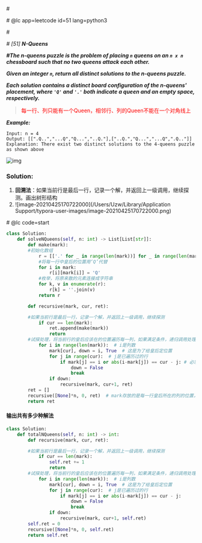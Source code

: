 \#

\# @lc app=leetcode id=51 lang=python3

\#

*\# [51] **N-Queens***

***\#The n-queens puzzle is the problem of placing `n` queens on an `n x n` chessboard such that no two queens attack each other.***

***Given an integer `n`, return all distinct solutions to the n-queens puzzle.***

***Each solution contains a distinct board configuration of the n-queens' placement, where `'Q'` and `'.'` both indicate a queen and an empty space, respectively.***

> <span style='color:red;background:背景颜色;font-size:文字大小;'>每一行、列只能有一个Queen，相邻行、列的Queen不能在一个对角线上</span>

***Example:***

```
Input: n = 4
Output: [[".Q..","...Q","Q...","..Q."],["..Q.","Q...","...Q",".Q.."]]
Explanation: There exist two distinct solutions to the 4-queens puzzle as shown above
```

![img](https://assets.leetcode.com/uploads/2020/11/13/queens.jpg)

### Solution:

1. **回溯法**：如果当前行是最后一行，记录一个解，并返回上一级调用，继续探测。画出树形结构
2. ![image-20210425170722000](/Users/Uzw/Library/Application Support/typora-user-images/image-20210425170722000.png)

\# @lc code=start

```python
class Solution:
    def solveNQueens(self, n: int) -> List[List[str]]:
        def make(mark):
        #初始化数组
            r = [['.' for _ in range(len(mark))] for _ in range(len(mark))]
            #将每一行中皇后的位置用‘Q’代替
            for i in mark:
                r[i][mark[i]] = 'Q'
            #枚举，将原来散的元素连接成字符串
            for k, v in enumerate(r):
                r[k] = ''.join(v)
            return r

        def recursive(mark, cur, ret):

        #如果当前行是最后一行，记录一个解，并返回上一级调用，继续探测
            if cur == len(mark):
                ret.append(make(mark))
                return
        #试探处理，将当前行的皇后应该在的位置遍历每一列，如果满足条件，递归调用处理下一行
            for i in range(len(mark)):  # i是列数
                mark[cur], down = i, True  # 这是为了给皇后定位置
                for j in range(cur):  # j是已遍历过的行
                    if mark[j] == i or abs(i-mark[j]) == cur - j: # 必须：上一行的行index-当前行的index ！= 上一行的皇后所在的列-当前行皇后所在的列
                        down = False
                        break
                if down:
                    recursive(mark, cur+1, ret)
        ret = []
        recursive([None]*n, 0, ret)  # mark存放的是每一行皇后所在的列的位置，用一个一维N元数组来存放每一行皇后的位置
        return ret
```

#### 输出共有多少种解法

```python
class Solution:
    def totalNQueens(self, n: int) -> int:
        def recursive(mark, cur, ret):

        #如果当前行是最后一行，记录一个解，并返回上一级调用，继续探测
            if cur == len(mark):
                self.ret += 1
                return
        #试探处理，将当前行的皇后应该在的位置遍历每一列，如果满足条件，递归调用处理下一行
            for i in range(len(mark)):  # i是列数
                mark[cur], down = i, True  # 这是为了给皇后定位置
                for j in range(cur):  # j是已遍历过的行
                    if mark[j] == i or abs(i-mark[j]) == cur - j:
                        down = False
                        break
                if down:
                    recursive(mark, cur+1, self.ret)
        self.ret = 0
        recursive([None]*n, 0, self.ret) 
        return self.ret
```

